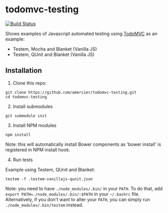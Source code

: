 todomvc-testing
===============

[![Build Status](http://img.shields.io/travis/amercier/todomvc-testing.svg?style=flat-square)](https://travis-ci.org/amercier/todomvc-testing)

Shows examples of Javascript automated testing using [TodoMVC](http://todomvc.com/) as an example:
- Testem, Mocha and Blanket (Vanilla JS)
- Testem, QUnit and Blanket (Vanilla JS)

Installation
------------

1. Clone this repo:

  ```
  git clone https://github.com/amercier/todomvc-testing.git
  cd todomvc-testing
  ```

2. Install submodules

  ```
  git submodule init
  ```

3. Install NPM modules

  ```
  npm install
  ```

  Note: this will automatically install Bower components as 'bower install' is
  registered in NPM install hook.

4. Run tests

Example using Testem, QUnit and Blanket:

  ```
  testem -f .testem-vanillajs-qunit.json
  ```

  Note: you need to have `./node_modules/.bin/` in your `PATH`. To do that, add
  `export PATH=./node_modules/.bin/:$PATH` in your `~/.bashrc` file.
  Alternatively, if you don't want to alter your `PATH`, you can simply run
  `./node_modules/.bin/testem` instead.
